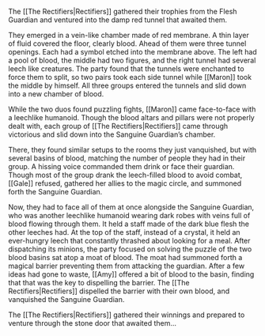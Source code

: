 The [[The Rectifiers|Rectifiers]] gathered their trophies from the Flesh Guardian and ventured into the damp red tunnel that awaited them. 

They emerged in a vein-like chamber made of red membrane. A thin layer of fluid covered the floor, clearly blood. Ahead of them were three tunnel openings. Each had a symbol etched into the membrane above. The left had a pool of blood, the middle had two figures, and the right tunnel had several leech like creatures. The party found that the tunnels were enchanted to force them to split, so two pairs took each side tunnel while [[Maron]] took the middle by himself. All three groups entered the tunnels and slid down into a new chamber of blood.

While the two duos found puzzling fights, [[Maron]] came face-to-face with a leechlike humanoid. Though the blood altars and pillars were not properly dealt with, each group of [[The Rectifiers|Rectifiers]] came through victorious and slid down into the Sanguine Guardian’s chamber. 

There, they found similar setups to the rooms they just vanquished, but with several basins of blood, matching the number of people they had in their group. A hissing voice commanded them drink or face their guardian. Though most of the group drank the leech-filled blood to avoid combat, [[Gale]] refused, gathered her allies to the magic circle, and summoned forth the Sanguine Guardian.

Now, they had to face all of them at once alongside the Sanguine Guardian, who was another leechlike humanoid wearing dark robes with veins full of blood flowing through them. It held a staff made of the dark blue flesh the other leeches had. At the top of the staff, instead of a crystal, it held an ever-hungry leech that constantly thrashed about looking for a meal. After dispatching its minions, the party focused on solving the puzzle of the two blood basins sat atop a moat of blood. The moat had summoned forth a magical barrier preventing them from attacking the guardian. After a few ideas had gone to waste, [[Amy]] offered a bit of blood to the basin, finding that that was the key to dispelling the barrier. The [[The Rectifiers|Rectifiers]] dispelled the barrier with their own blood, and vanquished the Sanguine Guardian. 

The [[The Rectifiers|Rectifiers]] gathered their winnings and prepared to venture through the stone door that awaited them...